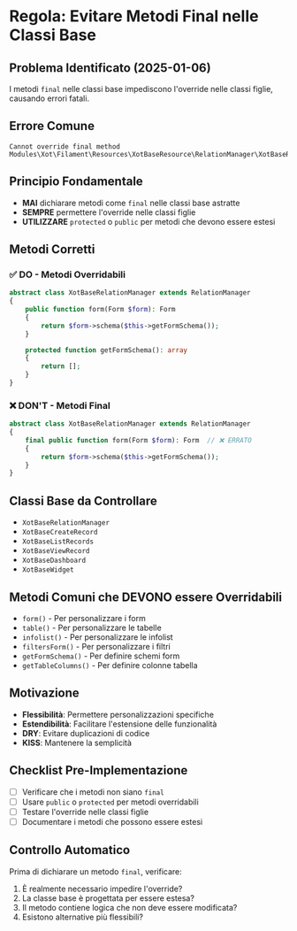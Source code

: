 # Regola: Evitare Metodi Final nelle Classi Base

## Problema Identificato (2025-01-06)
I metodi `final` nelle classi base impediscono l'override nelle classi figlie, causando errori fatali.

## Errore Comune
```
Cannot override final method Modules\Xot\Filament\Resources\XotBaseResource\RelationManager\XotBaseRelationManager::form()
```

## Principio Fondamentale
- **MAI** dichiarare metodi come `final` nelle classi base astratte
- **SEMPRE** permettere l'override nelle classi figlie
- **UTILIZZARE** `protected` o `public` per metodi che devono essere estesi

## Metodi Corretti

### ✅ DO - Metodi Overridabili
```php
abstract class XotBaseRelationManager extends RelationManager
{
    public function form(Form $form): Form
    {
        return $form->schema($this->getFormSchema());
    }

    protected function getFormSchema(): array
    {
        return [];
    }
}
```

### ❌ DON'T - Metodi Final
```php
abstract class XotBaseRelationManager extends RelationManager
{
    final public function form(Form $form): Form  // ❌ ERRATO
    {
        return $form->schema($this->getFormSchema());
    }
}
```

## Classi Base da Controllare
- `XotBaseRelationManager`
- `XotBaseCreateRecord`
- `XotBaseListRecords`
- `XotBaseViewRecord`
- `XotBaseDashboard`
- `XotBaseWidget`

## Metodi Comuni che DEVONO essere Overridabili
- `form()` - Per personalizzare i form
- `table()` - Per personalizzare le tabelle
- `infolist()` - Per personalizzare le infolist
- `filtersForm()` - Per personalizzare i filtri
- `getFormSchema()` - Per definire schemi form
- `getTableColumns()` - Per definire colonne tabella

## Motivazione
- **Flessibilità**: Permettere personalizzazioni specifiche
- **Estendibilità**: Facilitare l'estensione delle funzionalità
- **DRY**: Evitare duplicazioni di codice
- **KISS**: Mantenere la semplicità

## Checklist Pre-Implementazione
- [ ] Verificare che i metodi non siano `final`
- [ ] Usare `public` o `protected` per metodi overridabili
- [ ] Testare l'override nelle classi figlie
- [ ] Documentare i metodi che possono essere estesi

## Controllo Automatico
Prima di dichiarare un metodo `final`, verificare:
1. È realmente necessario impedire l'override?
2. La classe base è progettata per essere estesa?
3. Il metodo contiene logica che non deve essere modificata?
4. Esistono alternative più flessibili? 